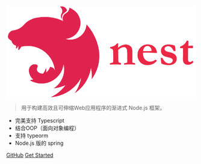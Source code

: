 ![logo](_media/icon.svg)


> 用于构建高效且可伸缩Web应用程序的渐进式 Node.js 框架。


- 完美支持 Typescript 
- 结合OOP（面向对象编程） 
- 支持 typeorm
- Node.js 版的 spring


[GitHub](https://github.com/nestjs/nest)
[Get Started](4.5/firststeps.md)